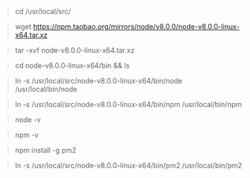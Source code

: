 >cd /usr/local/src/

>wget https://npm.taobao.org/mirrors/node/v8.0.0/node-v8.0.0-linux-x64.tar.xz

>tar -xvf  node-v8.0.0-linux-x64.tar.xz

>cd  node-v8.0.0-linux-x64/bin && ls

>ln -s /usr/local/src/node-v8.0.0-linux-x64/bin/node /usr/local/bin/node

>ln -s /usr/local/src/node-v8.0.0-linux-x64/bin/npm /usr/local/bin/npm

>node -v

>npm -v

>npm install -g pm2

>ln -s /usr/local/src/node-v8.0.0-linux-x64/bin/pm2  /usr/local/bin/pm2
